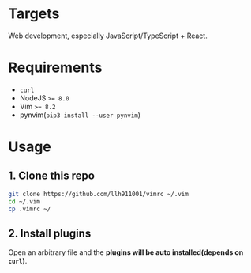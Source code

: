 # Targets

Web development, especially JavaScript/TypeScript + React.

# Requirements

- `curl`
- NodeJS `>= 8.0`
- Vim `>= 8.2`
- pynvim(`pip3 install --user pynvim`)

# Usage

## 1. Clone this repo

```sh
git clone https://github.com/llh911001/vimrc ~/.vim
cd ~/.vim
cp .vimrc ~/
```

## 2. Install plugins

Open an arbitrary file and the **plugins will be auto installed(depends on `curl`)**.

